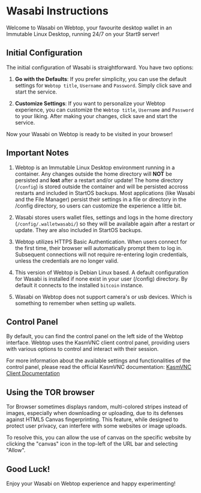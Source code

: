 # Wasabi Instructions

Welcome to Wasabi on Webtop, your favourite desktop wallet in an Immutable Linux Desktop, running 24/7 on your Start9 server!

## Initial Configuration

The initial configuration of Wasabi is straightforward. You have two options:

1. **Go with the Defaults**: If you prefer simplicity, you can use the default settings for `Webtop title`, `Username` and `Password`. Simply click save and start the service.

2. **Customize Settings**: If you want to personalize your Webtop experience, you can customize the `Webtop title`, `Username` and `Password` to your liking. After making your changes, click save and start the service.

Now your Wasabi on Webtop is ready to be visited in your browser!

## Important Notes

1. Webtop is an Immutable Linux Desktop environment running in a container. Any changes outside the home directory will **NOT** be persisted and **lost** after a restart and/or update! The home directory (`/config`) is stored outside the container and will be persisted accross restarts and included in StartOS backups. Most applications (like Wasabi and the File Manager) persist their settings in a file or directory in the /config directory, so users can customize the experience a little bit.

2. Wasabi stores users wallet files, settings and logs in the home directory (`/config/.walletwasabi/`) so they will be available again after a restart or update. They are also included in StartOS backups.

3. Webtop utilizes HTTPS Basic Authentication. When users connect for the first time, their browser will automatically prompt them to log in. Subsequent connections will not require re-entering login credentials, unless the credentials are no longer valid.

4. This version of Webtop is Debian Linux based. A default configuration for Wasabi is installed if none exist in your user (/config) directory. By default it connects to the installed `bitcoin` instance.

5. Wasabi on Webtop does not support camera's or usb devices. Which is something to remember when setting up wallets.

## Control Panel

By default, you can find the control panel on the left side of the Webtop interface. Webtop uses the KasmVNC client control panel, providing users with various options to control and interact with their session.

For more information about the available settings and functionalities of the control panel, please read the official KasmVNC documentation: [KasmVNC Client Documentation](https://www.kasmweb.com/kasmvnc/docs/latest/clientside.html)

## Using the TOR browser

Tor Browser sometimes displays random, multi-colored stripes instead of images, especially when downloading or uploading, due to its defenses against HTML5 Canvas fingerprinting. This feature, while designed to protect user privacy, can interfere with some websites or image uploads. 

To resolve this, you can allow the use of canvas on the specific website by clicking the "canvas" icon in the top-left of the URL bar and selecting "Allow".

## Good Luck!

Enjoy your Wasabi on Webtop experience and happy experimenting!
